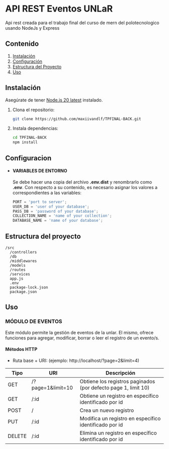 # API REST Eventos UNLaR

Api rest creada para el trabajo final del curso de mern del polotecnologico usando NodeJs y Express

## Contenido

1. [Instalación](#instalación)
2. [Configuración](#configuración)
3. [Estructura del Proyecto](#estructura-del-proyecto)
4. [Uso](#uso)

## Instalación

Asegúrate de tener [Node.js 20 latest](https://nodejs.org/) instalado.

1. Clona el repositorio:

   ```bash
   git clone https://github.com/maxiivandlf/TPFINAL-BACK.git

   ```

2. Instala dependencias:

   ```bash
   cd TPFINAL-BACK
   npm install
   ```

## Configuracion

- #### VARIABLES DE ENTORNO

  Se debe hacer una copia del archivo **.env.dist** y renombrarlo como **.env**. Con respecto a su contenido, es necesario asignar los valores a correspondientes a las variables:

  ```js
  PORT = 'port to server';
  USER_DB = 'user of your database';
  PASS_DB = 'password of your database';
  COLLECTION_NAME = 'name of your collection';
  DATABASE_NAME = 'name of your database';
  ```

## Estructura del proyecto

```
/src
  /controllers
  /db
  /middlewares
  /models
  /routes
  /services
  app.js
  .env
  package-lock.json
  package.json
```

## Uso

### MÓDULO DE EVENTOS

Este módulo permite la gestión de eventos de la unlar. El mismo, ofrece funciones para agregar, modificar, borrar o leer el registro de un evento/s.

#### Métodos HTTP

- Ruta base + URI: (ejemplo: http://localhost/?page=2&limit=4)

| Tipo   | URI               | Descripción                                                    |
| ------ | ----------------- | -------------------------------------------------------------- |
| GET    | /?page=1&limit=10 | Obtiene los registros paginados (por defecto page 1, limit 10) |
| GET    | /:id              | Obtiene un registro en específico identificado por id          |
| POST   | /                 | Crea un nuevo registro                                         |
| PUT    | /:id              | Modifica un registro en específico identificado por id         |
| DELETE | /:id              | Elimina un registro en específico identificado por id          |
